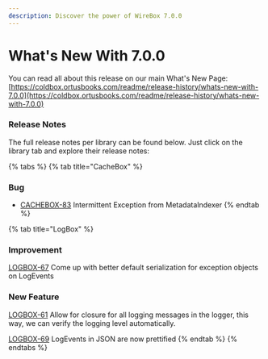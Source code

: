 ```yaml
---
description: Discover the power of WireBox 7.0.0
---
```


# What's New With 7.0.0

You can read all about this release on our main What's New Page: [https://coldbox.ortusbooks.com/readme/release-history/whats-new-with-7.0.0](https://coldbox.ortusbooks.com/readme/release-history/whats-new-with-7.0.0)

### Release Notes

The full release notes per library can be found below. Just click on the library tab and explore their release notes:

{% tabs %}
{% tab title="CacheBox" %}
### Bug

* [CACHEBOX-83](https://ortussolutions.atlassian.net/browse/CACHEBOX-83) Intermittent Exception from MetadataIndexer
{% endtab %}

{% tab title="LogBox" %}
### Improvement

[LOGBOX-67](https://ortussolutions.atlassian.net/browse/LOGBOX-67) Come up with better default serialization for exception objects on LogEvents

### New Feature

[LOGBOX-61](https://ortussolutions.atlassian.net/browse/LOGBOX-61) Allow for closure for all logging messages in the logger, this way, we can verify the logging level automatically.

[LOGBOX-69](https://ortussolutions.atlassian.net/browse/LOGBOX-69) LogEvents in JSON are now prettified
{% endtab %}
{% endtabs %}
